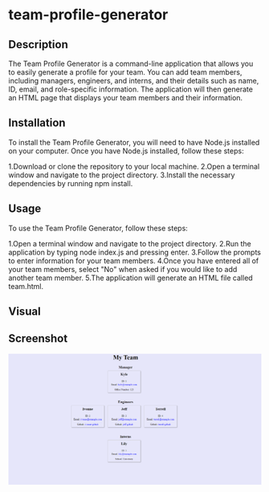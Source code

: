 # team-profile-generator
  ## Description
   The Team Profile Generator is a command-line application that allows you to easily generate a profile for your team. You can add team members, including managers, engineers, and interns, and their details such as name, ID, email, and role-specific information. The application will then generate an HTML page that displays your team members and their information.

  ## Installation
  To install the Team Profile Generator, you will need to have Node.js installed on your computer. Once you have Node.js installed, follow these steps:

1.Download or clone the repository to your local machine.
2.Open a terminal window and navigate to the project directory.
3.Install the necessary dependencies by running npm install.

  ## Usage
  To use the Team Profile Generator, follow these steps:

1.Open a terminal window and navigate to the project directory.
2.Run the application by typing node index.js and pressing enter.
3.Follow the prompts to enter information for your team members.
4.Once you have entered all of your team members, select "No" when asked if you would like to add another team member.
5.The application will generate an HTML file called team.html.

  ## Visual


## Screenshot
![](./Main/dist/10.png)